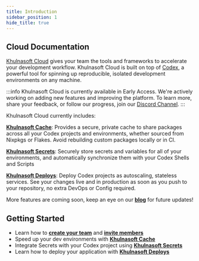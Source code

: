 ```yaml
---
title: Introduction
sidebar_position: 1
hide_title: true
---
```


## Cloud Documentation

[Khulnasoft Cloud](https://cloud.khulnasoft) gives your team the tools and frameworks to accelerate your
development workflow. Khulnasoft Cloud is built on top of
[Codex](https://www.khulnasoft/codex), a powerful tool for spinning up
reproducible, isolated development environments on any machine.

:::info
Khulnasoft Cloud is currently available in Early Access. We're actively working on adding new features and improving the platform. To learn more, share your feedback, or follow our progress, join our [Discord Channel](https://discord.gg/khulnasoft).
:::

Khulnasoft Cloud currently includes:

**[Khulnasoft Cache](./cache/index.md)**: Provides a secure, private cache to share packages across all your Codex projects and environments, whether sourced from Nixpkgs or Flakes. Avoid rebuilding custom packages locally or in CI. 

**[Khulnasoft Secrets](./secrets/index.md)**: Securely store secrets and variables for all of your environments, and automatically synchronize them with your Codex Shells and Scripts

**[Khulnasoft Deploys](./deploys/index.md)**: Deploy Codex projects as autoscaling, stateless services. See your changes live and in production as soon as you push to your repository, no extra DevOps or Config required.

More features are coming soon, keep an eye on our [**blog**](https://www.khulnasoft/blog) for future updates!

## Getting Started

- Learn how to [**create your team**](./dashboard/creating_your_team.md) and [**invite members**](./dashboard/inviting_members.md)
- Speed up your dev environments with [**Khulnasoft Cache**](./cache/index.md)
- Integrate Secrets with your Codex project using [**Khulnasoft Secrets**](./secrets/index.md)
- Learn how to deploy your application with [**Khulnasoft Deploys**](./deploys/index.md)

